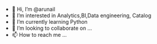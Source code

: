 - 👋 Hi, I’m @arunail
- 👀 I’m interested in Analytics,BI,Data engineering, Catalog
- 🌱 I’m currently learning Python
- 💞️ I’m looking to collaborate on ...
- 📫 How to reach me ...

<!---
arunail/arunail is a ✨ special ✨ repository because its `README.md` (this file) appears on your GitHub profile.
You can click the Preview link to take a look at your changes.
--->
